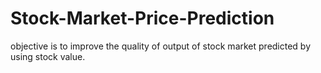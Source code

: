 # Stock-Market-Price-Prediction
objective is to improve the quality of output of stock market predicted by using stock value.
